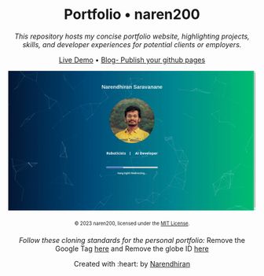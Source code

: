 

<div align="center">
  <h1>Portfolio • naren200</h1>
  <i>This repository hosts my concise portfolio website, highlighting projects, skills, and developer experiences for potential clients or employers.</i>

  <a href="https://naren200.github.io/">Live Demo</a>
  •
  <a href="https://naren200.github.io/blog/githubpagesportfolio">Blog- Publish your github pages</a>

<a href="https://naren200.github.io/about/"><img src="assets/demo_showcase.gif"></a>

<sub><sup>© 2023 naren200, licensed under the <a href="./LICENSE">MIT License</a>.</sup></sub>

<i>Follow these cloning standards for the personal portfolio:</i> Remove the Google Tag [here](https://github.com/naren200/naren200.github.io/blob/65e9e96939540173aab4337336c4b4b3a1ba9c55/_config.yml#L73) and Remove the globe ID [here](https://github.com/naren200/naren200.github.io/tree/main/_includes/globe.html#L5)
</div>


<p align='center'>Created with :heart: by <a href="https://www.linkedin.com/in/narendhiran2000/">Narendhiran</a></p>